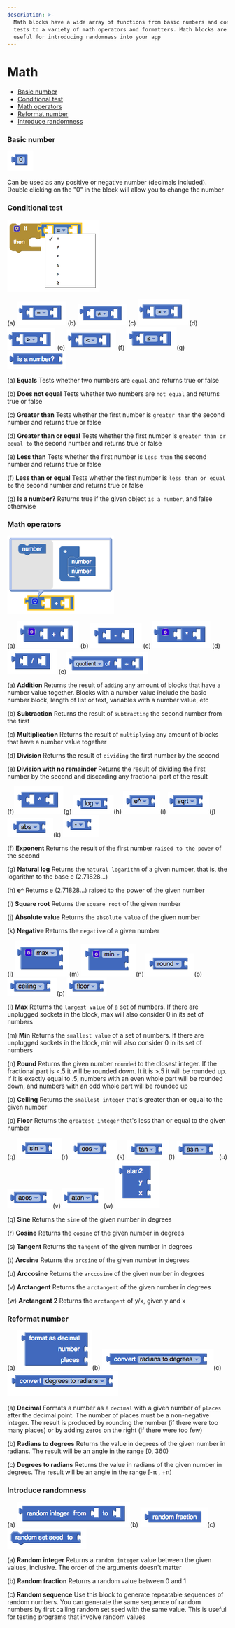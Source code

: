 ```yaml
---
description: >-
  Math blocks have a wide array of functions from basic numbers and conditional
  tests to a variety of math operators and formatters. Math blocks are also
  useful for introducing randomness into your app
---
```


# Math

* [Basic number](math.md#basic-number)
* [Conditional test](math.md#conditional-test)
* [Math operators](math.md#math-operators)
* [Reformat number](math.md#reformat-number)
* [Introduce randomness](math.md#introduce-randomness)

### Basic number

![](../../../.gitbook/assets/math-block-1.png)

Can be used as any positive or negative number \(decimals included\). Double clicking on the "0" in the block will allow you to change the number

### Conditional test

![](../../../.gitbook/assets/math-block-2.png)

\(a\) ![](../../../.gitbook/assets/math-block-3.png) \(b\) ![](../../../.gitbook/assets/math-block-4.png) \(c\) ![](../../../.gitbook/assets/math-block-5.png)\(d\) ![](../../../.gitbook/assets/math-block-40.png) \(e\) ![](../../../.gitbook/assets/math-block-7.png) \(f\) ![](../../../.gitbook/assets/math-block-8.png)\(g\) ![](../../../.gitbook/assets/math-block-29.png)

\(a\) **Equals** Tests whether two numbers are `equal` and returns true or false

\(b\) **Does not equal** Tests whether two numbers are `not equal` and returns true or false

\(c\) **Greater than** Tests whether the first number is `greater than` the second number and returns true or false

\(d\) **Greater than or equal** Tests whether the first number is `greater than or equal to` the second number and returns true or false

\(e\) **Less than** Tests whether the first number is `less than` the second number and returns true or false

\(f\) **Less than or equal** Tests whether the first number is `less than or equal to` the second number and returns true or false

\(g\) **Is a number?** Returns true if the given object `is a number`, and false otherwise

### Math operators

![](../../../.gitbook/assets/math-block-9.png)

\(a\) ![](../../../.gitbook/assets/math-block-10.png) \(b\) ![](../../../.gitbook/assets/math-block-11.png) \(c\) ![](../../../.gitbook/assets/math-block-12.png) \(d\) ![](../../../.gitbook/assets/math-block-13.png) \(e\)![](../../../.gitbook/assets/math-block-24.png)

\(a\) **Addition** Returns the result of `adding` any amount of blocks that have a number value together. Blocks with a number value include the basic number block, length of list or text, variables with a number value, etc

\(b\) **Subtraction** Returns the result of `subtracting` the second number from the first

\(c\) **Multiplication** Returns the result of `multiplying` any amount of blocks that have a number value together

\(d\) **Division** Returns the result of `dividing` the first number by the second

\(e\) **Division with no remainder** Returns the result of dividing the first number by the second and discarding any fractional part of the result

\(f\)![](../../../.gitbook/assets/math-block-14.png)\(g\) ![](../../../.gitbook/assets/math-block-22.png)\(h\) ![](../../../.gitbook/assets/math-block-23.png)\(i\) ![](../../../.gitbook/assets/math-block-19.png)\(j\) ![](../../../.gitbook/assets/math-block-20.png)\(k\) ![](../../../.gitbook/assets/math-block-21.png)

\(f\) **Exponent** Returns the result of the first number `raised to the power` of the second

\(g\) **Natural log** Returns the `natural logarithm` of a given number, that is, the logarithm to the base e \(2.71828...\)

\(h\) **e^** Returns e \(2.71828...\) raised to the power of the given number

\(i\) **Square root** Returns the `square root` of the given number

\(j\) **Absolute value** Returns the `absolute value` of the given number

\(k\) **Negative** Returns the `negative` of a given number

\(l\) ![](../../../.gitbook/assets/math-block-18.png)\(m\) ![](../../../.gitbook/assets/math-block-25.png)\(n\) ![](../../../.gitbook/assets/math-block-26.png)\(o\) ![](../../../.gitbook/assets/math-block-27.png)\(p\) ![](../../../.gitbook/assets/math-block-41.png)

\(l\) **Max** Returns the `largest value` of a set of numbers. If there are unplugged sockets in the block, max will also consider 0 in its set of numbers

\(m\) **Min** Returns the `smallest value` of a set of numbers. If there are unplugged sockets in the block, min will also consider 0 in its set of numbers

\(n\) **Round** Returns the given number `rounded` to the closest integer. If the fractional part is &lt;.5 it will be rounded down. It it is &gt;.5 it will be rounded up. If it is exactly equal to .5, numbers with an even whole part will be rounded down, and numbers with an odd whole part will be rounded up

\(o\) **Ceiling** Returns the `smallest integer` that's greater than or equal to the given number

\(p\) **Floor** Returns the `greatest integer` that's less than or equal to the given number

\(q\) ![](../../../.gitbook/assets/math-block-30.png)\(r\) ![](../../../.gitbook/assets/math-block-31.png)\(s\) ![](../../../.gitbook/assets/math-block-32.png)\(t\) ![](../../../.gitbook/assets/math-block-33.png)\(u\) ![](../../../.gitbook/assets/math-block-34.png)\(v\) ![](../../../.gitbook/assets/math-block-35.png)\(w\) ![](../../../.gitbook/assets/math-block-36.png)

\(q\) **Sine** Returns the `sine` of the given number in degrees

\(r\) **Cosine** Returns the `cosine` of the given number in degrees

\(s\) **Tangent** Returns the `tangent` of the given number in degrees

\(t\) **Arcsine** Returns the `arcsine` of the given number in degrees

\(u\) **Arccosine** Returns the `arccosine` of the given number in degrees

\(v\) **Arctangent** Returns the `arctangent` of the given number in degrees

\(w\) **Arctangent 2** Returns the `arctangent` of y/x, given y and x

### Reformat number

\(a\) ![](../../../.gitbook/assets/math-block-28.png)\(b\) ![](../../../.gitbook/assets/math-block-37.png)\(c\) ![](../../../.gitbook/assets/math-block-38.png)

\(a\) **Decimal** Formats a number as a `decimal` with a given number of `places` after the decimal point. The number of places must be a non-negative integer. The result is produced by rounding the number \(if there were too many places\) or by adding zeros on the right \(if there were too few\)

\(b\) **Radians to degrees** Returns the value in degrees of the given number in radians. The result will be an angle in the range \[0, 360\)

\(c\) **Degrees to radians** Returns the value in radians of the given number in degrees. The result will be an angle in the range \[-π , +π\)

### Introduce randomness

\(a\) ![](../../../.gitbook/assets/math-block-15.png)\(b\) ![](../../../.gitbook/assets/math-block-16.png)\(c\) ![](../../../.gitbook/assets/math-block-17.png)

\(a\) **Random integer** Returns a `random integer` value between the given values, inclusive. The order of the arguments doesn't matter

\(b\) **Random fraction** Returns a random value between 0 and 1

\(c\) **Random sequence** Use this block to generate repeatable sequences of random numbers. You can generate the same sequence of random numbers by first calling random set seed with the same value. This is useful for testing programs that involve random values

